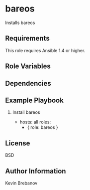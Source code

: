 bareos
======

Installs bareos

Requirements
------------

This role requires Ansible 1.4 or higher.

Role Variables
--------------

Dependencies
------------

Example Playbook
----------------

1) Install bareos

    - hosts: all
      roles:
         - { role: bareos }

License
-------

BSD

Author Information
------------------

Kevin Brebanov
